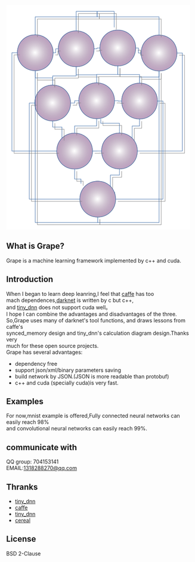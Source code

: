 ![Grape](/doc/pics/logo.png)

## What is Grape?  
Grape is a machine learning framework implemented by c++ and cuda.  
## Introduction  
When I began to learn deep leanring,I feel that [caffe](https://github.com/BVLC/caffe) has too   
mach dependences,[darknet](https://github.com/pjreddie/darknet) is written by c but c++,  
and [tiny_dnn](https://github.com/tiny-dnn/tiny-dnn) does not support cuda well。  
I hope I can combine the advantages and disadvantages of the three.  
So,Grape uses many of darknet's tool functions, and draws lessons from caffe's  
synced_memory design and tiny_dnn's calculation diagram design.Thanks very  
much for these open source projects.  
Grape has several advantages:  

* dependency free
* support json/xml/binary parameters saving  
* build network by JSON.(JSON is more readable than protobuf)  
* c++ and cuda (specially cuda)is very fast.  

## Examples  

For now,mnist example is offered,Fully connected neural networks can easily reach 98%  
and convolutional neural networks can easily reach 99%.  

## communicate with  

QQ group: 704153141  
EMAIL:1318288270@qq.com  

## Thranks  
* [tiny_dnn](https://github.com/tiny-dnn/tiny-dnn) 
* [caffe](https://github.com/BVLC/caffe)
* [tiny_dnn](https://github.com/tiny-dnn/tiny-dnn)
* [cereal](https://github.com/USCiLab/cereal)

## License  
BSD 2-Clause  